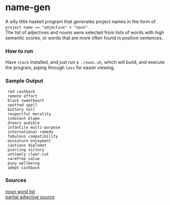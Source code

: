# name-gen
A silly little haskell program that generates project names in the form of `project name == "adjective" + "noun"`.     
The list of adjectives and nouns were selected from lists of words with high semantic scores, or words that are more often found in positive sentences.    

### How to run
Have `stack` installed, and just run `$ ./exec.sh`, which will build, and execute the program, piping through `less` for easier viewing.    

### Sample Output
```
 red cashback
 remote effort
 black sweetheart
 spotted spell
 buttery toll
 respectful morality
 indolent blame
 dreary audible
 infantile multi-purpose
 international remedy
 fabulous compatibility
 miniature enjoyment
 cautious diplomat
 piercing victory
 untimely clear-cut
 carefree value
 puny wellbeing
 adept cashback
````

### Sources
[noun word list](https://github.com/jeffreybreen/twitter-sentiment-analysis-tutorial-201107/blob/master/data/opinion-lexicon-English/positive-words.txt)    
[partial adjective source](http://www.ashley-bovan.co.uk/words/partsofspeech.html)    

